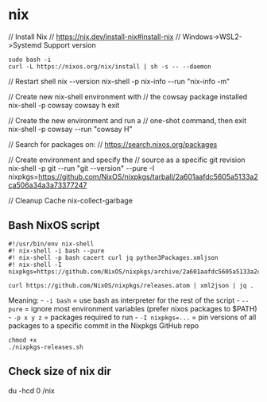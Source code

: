 # nix

// Install Nix
// https://nix.dev/install-nix#install-nix
// Windows->WSL2->Systemd Support version

```
sudo bash -i
curl -L https://nixos.org/nix/install | sh -s -- --daemon
```

// Restart shell
nix --version
nix-shell -p nix-info --run "nix-info -m"

// Create new nix-shell environment with
// the cowsay package installed
nix-shell -p cowsay
cowsay h
exit

// Create the new environment and run a
// one-shot command, then exit
nix-shell -p cowsay --run "cowsay H"

// Search for packages on:
// https://search.nixos.org/packages

// Create environment and specify the
// source as a specific git revision
nix-shell -p git --run "git --version" --pure -I nixpkgs=https://github.com/NixOS/nixpkgs/tarball/2a601aafdc5605a5133a2ca506a34a3a73377247

// Cleanup Cache
nix-collect-garbage

## Bash NixOS script
```
#!/usr/bin/env nix-shell
#! nix-shell -i bash --pure
#! nix-shell -p bash cacert curl jq python3Packages.xmljson
#! nix-shell -I nixpkgs=https://github.com/NixOS/nixpkgs/archive/2a601aafdc5605a5133a2ca506a34a3a73377247.tar.gz

curl https://github.com/NixOS/nixpkgs/releases.atom | xml2json | jq .
```

Meaning:
	- `-i bash` = use bash as interpreter for the rest of the script
	- `--pure` = ignore most environment variables (prefer nixos packages to $PATH)
	- `-p x y z` = packages required to run
	- `-I nixpkgs=...` = pin versions of all packages to a specific commit in the Nixpkgs GitHub repo

```
chmod +x
./nixpkgs-releases.sh
```

## Check size of nix dir
du -hcd 0 /nix

